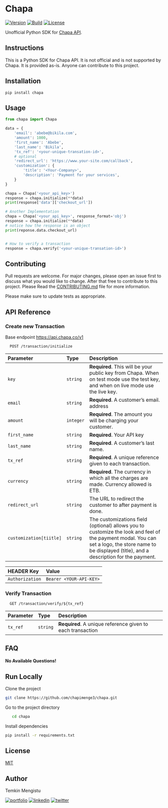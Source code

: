 # Chapa

[![Version](https://img.shields.io/static/v1?label=version&message=0.0.1&color=green)](https://travis-ci.com/chapimenge3/chapa)
[![Build](https://github.com/chapimenge3/chapa/actions/workflows/Linter.yml/badge.svg)](https://travis-ci.com/chapimenge3/chapa)
[![License](https://img.shields.io/badge/license-MIT-blue.svg)](https://choosealicense.com/licenses/mit)

Unofficial Python SDK for [Chapa API](https://developer.chapa.co/docs).

## Instructions

This is a Python SDK for Chapa API. It is not official and is not supported by Chapa. It is provided as-is. Anyone can contribute to this project.

## Installation

```
pip install chapa
```

## Usage

```python
from chapa import Chapa

data = {
    'email': 'abebe@bikila.com',
    'amount': 1000,
    'first_name': 'Abebe',
    'last_name': 'Bikila',
    'tx_ref': '<your-unique-transation-id>',
    # optional
    'redirect_url': 'https://www.your-site.com/callback',
    'customization': {
        'title': '<Your-Company>',
        'description': 'Payment for your services',
    }
}

chapa = Chapa('<your_api_key>')
response = chapa.initialize(**data)
print(response['data']['checkout_url'])

# Another Implementation
chapa = Chapa('<your_api_key>', response_format='obj')
response = chapa.initialize(**data)
# notice how the response is an object
print(reponse.data.checkout_url)


# How to verify a transaction
response = chapa.verify('<your-unique-transation-id>')
```

## Contributing

Pull requests are welcome. For major changes, please open an issue first to discuss what you would like to change. After that free to contribute to this project. Please Read the [CONTRIBUTING.md](https://github.com/chapimenge3/chapa) file for more information.

Please make sure to update tests as appropriate.

## API Reference

### Create new Transaction

Base endpoint https://api.chapa.co/v1

```http
  POST /transaction/initialize
```

| Parameter               | Type      | Description                                                                                                                                                                                        |
| :---------------------- | :-------- | :------------------------------------------------------------------------------------------------------------------------------------------------------------------------------------------------- |
| `key`                   | `string`  | **Required**. This will be your public key from Chapa. When on test mode use the test key, and when on live mode use the live key.                                                                 |
| `email`                 | `string`  | **Required**. A customer’s email. address                                                                                                                                                          |
| `amount`                | `integer` | **Required**. The amount you will be charging your customer.                                                                                                                                       |
| `first_name`            | `string`  | **Required**. Your API key                                                                                                                                                                         |
| `last_name`             | `string`  | **Required**. A customer’s last name.                                                                                                                                                              |
| `tx_ref`                | `string`  | **Required**. A unique reference given to each transaction.                                                                                                                                        |
| `currency`              | `string`  | **Required**. The currency in which all the charges are made. Currency allowed is ETB.                                                                                                             |
| `redirect_url`          | `string`  | The URL to redirect the customer to after payment is done.                                                                                                                                         |
| `customization[tiitle]` | `string`  | The customizations field (optional) allows you to customize the look and feel of the payment modal. You can set a logo, the store name to be displayed (title), and a description for the payment. |

| HEADER Key      | Value                   |
| :-------------- | :---------------------- |
| `Authorization` | `Bearer <YOUR-API-KEY>` |

### Verify Transaction

```http
  GET /transaction/verify/${tx_ref}
```

| Parameter | Type     | Description                                                |
| :-------- | :------- | :--------------------------------------------------------- |
| `tx_ref`  | `string` | **Required**. A unique reference given to each transaction |

## FAQ

#### No Available Questions!

## Run Locally

Clone the project

```bash
git clone https://github.com/chapimenge3/chapa.git
```

Go to the project directory

```bash
   cd chapa
```

Install dependencies

```bash
pip install -r requirements.txt
```

## License

[MIT](https://choosealicense.com/licenses/mit/)

## Author

Temkin Mengistu

[![portfolio](https://img.shields.io/badge/my_portfolio-000?style=for-the-badge&logo=ko-fi&logoColor=white)](https://chapimenge.me/)
[![linkedin](https://img.shields.io/badge/linkedin-0A66C2?style=for-the-badge&logo=linkedin&logoColor=white)](https://www.linkedin.com/in/chapimenge/)
[![twitter](https://img.shields.io/badge/twitter-1DA1F2?style=for-the-badge&logo=twitter&logoColor=white)](https://twitter.com/chapimenge3/)
